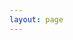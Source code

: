 ```yaml
---
layout: page
---
```


<script setup>
import {
  VPTeamPage,
  VPTeamPageTitle,
  VPTeamMembers
} from 'vitepress/theme'
</script>

<VPTeamPage>
  <VPTeamPageTitle>
    <template #title>
      About tectonic
    </template>
  </VPTeamPageTitle>
</VPTeamPage>
